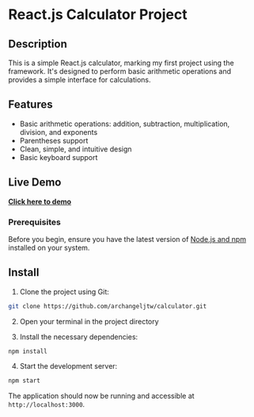 # React.js Calculator Project

## Description

This is a simple React.js calculator, marking my first project using the framework. It's designed to perform basic arithmetic operations and provides a simple interface for calculations.

## Features

- Basic arithmetic operations: addition, subtraction, multiplication, division, and exponents
- Parentheses support
- Clean, simple, and intuitive design
- Basic keyboard support

## Live Demo
[**Click here to demo**](https://archangeljtw.github.io/calculator/)

### Prerequisites

  Before you begin, ensure you have the latest version of [Node.js and npm](https://nodejs.org/) installed on your system.

## Install

1. Clone the project using Git:

```bash
git clone https://github.com/archangeljtw/calculator.git
```

2. Open your terminal in the project directory

3. Install the necessary dependencies:

```bash
npm install
```

4. Start the development server:

```bash
npm start
```

The application should now be running and accessible at `http://localhost:3000`.
